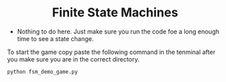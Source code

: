 # <center>Finite State Machines</center>
* Nothing to do here. Just make sure you run the code foe a long enough time to see a state change. 

To start the game copy paste  the following command in the tenminal after you make sure you are in the correct directory.
<pre><code>python fsm_demo_game.py
</code></pre>